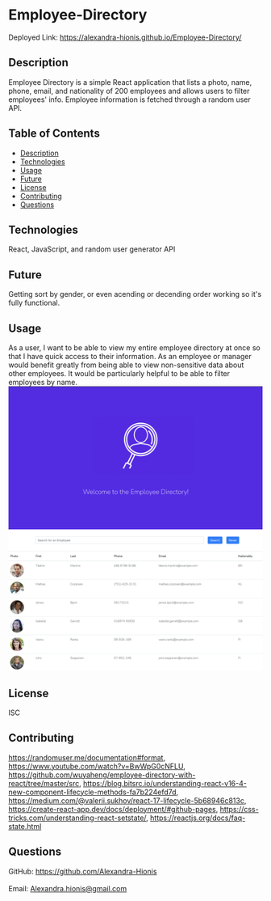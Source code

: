 # Employee-Directory
Deployed Link: https://alexandra-hionis.github.io/Employee-Directory/
## Description
Employee Directory is a simple React application that lists a photo, name, phone, email, and nationality of 200 employees and allows users to filter employees' info. Employee information is fetched through a random user API.
## Table of Contents
- [Description](#description)
- [Technologies](#technologies)
- [Usage](#usage)
- [Future](#future)
- [License](#license)
- [Contributing](#contributing)
- [Questions](#questions)
## Technologies
React, JavaScript, and random user generator API
## Future
Getting sort by gender, or even acending or decending order working so it's fully functional.
## Usage
As a user, I want to be able to view my entire employee directory at once so that I have quick access to their information.
As an employee or manager would benefit greatly from being able to view non-sensitive data about other employees. It would be particularly helpful to be able to filter employees by name.
![image 1](public/images/img-1.png)
![image 2](public/images/img-2.png)
## License
ISC
## Contributing
https://randomuser.me/documentation#format, https://www.youtube.com/watch?v=BwWpG0cNFLU, https://github.com/wuyaheng/employee-directory-with-react/tree/master/src, https://blog.bitsrc.io/understanding-react-v16-4-new-component-lifecycle-methods-fa7b224efd7d, https://medium.com/@valerii.sukhov/react-17-lifecycle-5b68946c813c, https://create-react-app.dev/docs/deployment/#github-pages, https://css-tricks.com/understanding-react-setstate/, https://reactjs.org/docs/faq-state.html
## Questions
GitHub: https://github.com/Alexandra-Hionis<br /><br />
Email: Alexandra.hionis@gmail.com<br /><br />
